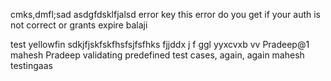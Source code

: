 
cmks,dmfl;sad
asdgfdsklfjalsd
error key
this error do you get if your auth is not correct or grants expire balaji

test yellowfin
sdkjfjskfskfhsfsjfsfhks
fjjddx
j
f
ggl
yyxcvxb
vv
Pradeep@1
mahesh
Pradeep validating predefined test cases, again, again
mahesh testingaas
